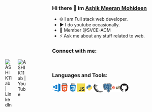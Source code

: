 ### Hi there 👋 im [Ashik Meeran Mohideen](https://www.linkedin.com/in/ashik-meeran-mohideen-157091189/)
- 🌐 I am Full stack web developer.
- ▶️ I do youtube occasionally.
- 📌 Member @SVCE-ACM
- ⚡ Ask me about any stuff related to web.

### Connect with me:

<a style="position: absolute; left: 5rem;" href="https://www.linkedin.com/in/ashik-meeran-mohideen-157091189/">
  <img align="left" alt="ASHIK11ab | LinkedIn" width="22px" src="https://cdn.jsdelivr.net/npm/simple-icons@v3/icons/linkedin.svg" />
</a>
<a style="position: absolute; left: 7.5rem;" href="https://www.youtube.com/channel/UCnhoJiStmQvt2RWJ89_t_ig?view_as=subscriber">
  <img align="left" alt="ASHIK11ab | YouTube" width="26px" src="https://cdn.jsdelivr.net/npm/simple-icons@v3/icons/youtube.svg" />
</a>
<br />

### Languages and Tools:

<img align="left" alt="Visual Studio Code" width="26px" src="https://raw.githubusercontent.com/github/explore/80688e429a7d4ef2fca1e82350fe8e3517d3494d/topics/visual-studio-code/visual-studio-code.png" />
<img align="left" alt="HTML5" width="26px" src="https://raw.githubusercontent.com/github/explore/80688e429a7d4ef2fca1e82350fe8e3517d3494d/topics/html/html.png" />
<img align="left" alt="CSS3" width="26px" src="https://raw.githubusercontent.com/github/explore/80688e429a7d4ef2fca1e82350fe8e3517d3494d/topics/css/css.png" />
<img align="left" alt="JavaScript" width="26px" src="https://raw.githubusercontent.com/github/explore/80688e429a7d4ef2fca1e82350fe8e3517d3494d/topics/javascript/javascript.png" />
<img align="left" src="https://raw.githubusercontent.com/github/explore/80688e429a7d4ef2fca1e82350fe8e3517d3494d/topics/python/python.png" width="26px" alt="python logo">
<img align="left" alt="Vector logo for Flask: Icon" src="logos/flask.svg" style="height: 30px">
<img align="left" alt="Vector logo for Postgres: Icon" src="logos/postgresql.svg" style="height: 28px">
<img align="left" alt="Git" width="26px" src="https://raw.githubusercontent.com/github/explore/80688e429a7d4ef2fca1e82350fe8e3517d3494d/topics/git/git.png" />
<img align="left" alt="GitHub" width="26px" src="https://raw.githubusercontent.com/github/explore/78df643247d429f6cc873026c0622819ad797942/topics/github/github.png" />

<br />
<br />

